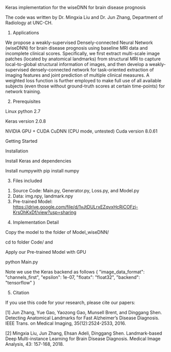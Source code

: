 Keras implementation for the wiseDNN for brain disease prognosis

The code was written by Dr. Mingxia Liu and Dr. Jun Zhang, Department of Radiology at UNC-CH. 

1. Applications

We propose a weakly-supervised Densely-connected Neural Network (wiseDNN) for brain disease prognosis using baseline MRI data and incomplete clinical scores. Specifically, we first extract multi-scale image patches (located by anatomical landmarks) from structural MRI to capture local-to-global structural information of images, and then develop a weakly-supervised densely-connected network for task-oriented extraction of imaging features and joint prediction of multiple clinical measures. A weighted loss function is further employed to make full use of all available subjects (even those without ground-truth scores at certain time-points) for network training.


2. Prerequisites

Linux python 2.7

Keras version 2.0.8

NVIDIA GPU + CUDA CuDNN (CPU mode, untested) Cuda version 8.0.61

Getting Started

Installation

Install Keras and dependencies

Install numpywith pip install numpy

3. Files included
1) Source Code: Main.py, Generator.py, Loss.py, and Model.py
2) Data: img.npy, landmark.npy
3) Pre-trained Model: https://drive.google.com/file/d/1vJtDULrxEZqvxHcRiCOFzi-KrsOhKxDf/view?usp=sharing


4. Implementation Detail

Copy the model to the folder of Model_wiseDNN/

cd to folder Code/ and

Apply our Pre-trained Model with GPU

python Main.py 

Note we use the Keras backend as follows { "image_data_format": "channels_first", "epsilon": 1e-07, "floatx": "float32", "backend": "tensorflow" }


5. Citation

If you use this code for your research, please cite our papers:

[1] Jun Zhang, Yue Gao, Yaozong Gao, Munsell Brent, and Dinggang Shen. Detecting Anatomical Landmarks for Fast Alzheimer’s Disease Diagnosis. IEEE Trans. on Medical Imaging, 35(12):2524-2533, 2016.

[2] Mingxia Liu, Jun Zhang, Ehsan Adeli, Dinggang Shen. Landmark-based Deep Multi-instance Learning for Brain Disease Diagnosis. Medical Image Analysis, 43: 157-168, 2018. 
